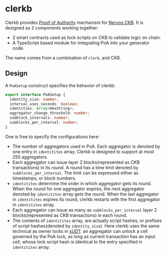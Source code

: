 # clerkb

Clerkb provides [Proof of Authority](https://en.wikipedia.org/wiki/Proof_of_authority) mechanism for [Nervos CKB](https://www.nervos.org/). It is designed as 2 components working together:

* 2 smart contracts used as lock scripts on CKB to validate logic on chain.
* A TypeScript based module for integrating PoA into your generator code.

The name comes from a combination of `clerk`, and CKB.

## Design

A `PoASetup` construct specifies the behavior of clerkb:

```typescript
export interface PoASetup {
  identity_size: number;
  interval_uses_seconds: boolean;
  identities: Array<HexString>;
  aggregator_change_threshold: number;
  subblock_intervals: number;
  subblocks_per_interval: number;
}
```

One is free to specify the configurations here:

* The number of aggregators used in PoA. Each aggregator is denoted by one entry in `identitites` array. Clerkb is designed to support at most 255 aggregators.
* Each aggregator can issue layer 2 blocks(represented as CKB transactions) in its round. A round has a time limit denoted by `subblocks_per_interval`. The limit can be expressed either as timestamps, or block numbers.
* `identitites` determine the order in which aggregator gets its round. When the round for one aggregator expires, the next aggregator denoted by `identitites` array gets the round. When the last aggregator in `identitites` expires its round, clerkb restarts with the first aggregator in `identitites` array.
* Each aggregator can issue as many as `subblocks_per_interval` layer 2 blocks(represented as CKB transactions) in each round.
* The contents of `identitites` array, are actually script hashes, or prefixes of script hashes(denoted by `identity_size`). Here clerkb uses the same technical as owner locks in [sUDT](https://github.com/nervosnetwork/rfcs/blob/master/rfcs/0025-simple-udt/0025-simple-udt.md): an aggregator can unlock a cell governed by the PoA lock, as long as current transaction has an input cell, whose lock script hash is identical to the entry specified in `identitites` array.
